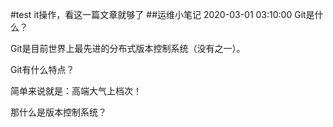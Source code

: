 #test
it操作，看这一篇文章就够了
##运维小笔记 2020-03-01 03:10:00
Git是什么？

Git是目前世界上最先进的分布式版本控制系统（没有之一）。

Git有什么特点？

简单来说就是：高端大气上档次！

那什么是版本控制系统？
